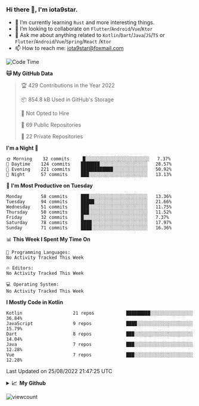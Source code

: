 ### Hi there 👋, I'm iota9star.

- 🌱 I’m currently learning `Rust` and more interesting things.
- 👯 I’m looking to collaborate on `Flutter`/`Android`/`Vue`/`Ktor`
- 💬 Ask me about anything related to `Kotlin`/`Dart`/`Java`/`JS`/`TS` or `Flutter`/`Android`/`Vue`/`Spring`/`React`
  /`Ktor`
- 📫 How to reach me: [iota9star@foxmail.com](iota9star@foxmail.com)



<!--START_SECTION:waka-->
![Code Time](http://img.shields.io/badge/Code%20Time-3%2C090%20hrs%2054%20mins-blue)

**🐱 My GitHub Data** 

> 🏆 429 Contributions in the Year 2022
 > 
> 📦 854.8 kB Used in GitHub's Storage 
 > 
> 🚫 Not Opted to Hire
 > 
> 📜 69 Public Repositories 
 > 
> 🔑 22 Private Repositories  
 > 
**I'm a Night 🦉** 

```text
🌞 Morning    32 commits     █░░░░░░░░░░░░░░░░░░░░░░░░   7.37% 
🌆 Daytime    124 commits    ███████░░░░░░░░░░░░░░░░░░   28.57% 
🌃 Evening    221 commits    ████████████░░░░░░░░░░░░░   50.92% 
🌙 Night      57 commits     ███░░░░░░░░░░░░░░░░░░░░░░   13.13%

```
📅 **I'm Most Productive on Tuesday** 

```text
Monday       58 commits     ███░░░░░░░░░░░░░░░░░░░░░░   13.36% 
Tuesday      94 commits     █████░░░░░░░░░░░░░░░░░░░░   21.66% 
Wednesday    51 commits     ███░░░░░░░░░░░░░░░░░░░░░░   11.75% 
Thursday     50 commits     ███░░░░░░░░░░░░░░░░░░░░░░   11.52% 
Friday       32 commits     █░░░░░░░░░░░░░░░░░░░░░░░░   7.37% 
Saturday     78 commits     ████░░░░░░░░░░░░░░░░░░░░░   17.97% 
Sunday       71 commits     ████░░░░░░░░░░░░░░░░░░░░░   16.36%

```


📊 **This Week I Spent My Time On** 

```text
💬 Programming Languages: 
No Activity Tracked This Week

🔥 Editors: 
No Activity Tracked This Week

💻 Operating System: 
No Activity Tracked This Week

```

**I Mostly Code in Kotlin** 

```text
Kotlin                   21 repos            █████████░░░░░░░░░░░░░░░░   36.84% 
JavaScript               9 repos             ████░░░░░░░░░░░░░░░░░░░░░   15.79% 
Dart                     8 repos             ███░░░░░░░░░░░░░░░░░░░░░░   14.04% 
Java                     7 repos             ███░░░░░░░░░░░░░░░░░░░░░░   12.28% 
Vue                      7 repos             ███░░░░░░░░░░░░░░░░░░░░░░   12.28%

```



 Last Updated on 25/08/2022 21:47:25 UTC
<!--END_SECTION:waka-->

<details>
  <summary><b>📈&nbsp;&nbsp;My Github</b></summary>
  <br>
  <img src='https://github-profile-trophy.vercel.app/?username=iota9star'>
  <img src='https://bad-apple-github-readme.vercel.app/api?show_bg=1&username=iota9star&hide_title=true'>
  <img src='http://cr-skills-chart-widget.azurewebsites.net/api/api?username=iota9star'>
</details>


![viewcount](https://count.getloli.com/get/@iota9star?theme=rule34)
